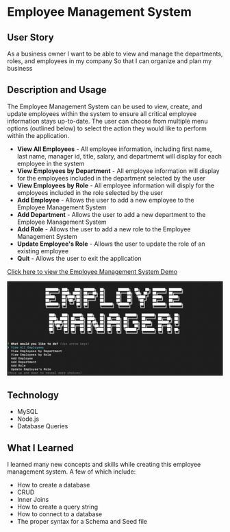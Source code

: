 # Employee Management System
## User Story
As a business owner
I want to be able to view and manage the departments, roles, and employees in my company
So that I can organize and plan my business

## Description and Usage
The Employee Management System can be used to view, create, and update employees within the system to ensure all critical employee information stays up-to-date.
The user can choose from multiple menu options (outlined below) to select the action they would like to perform within the application.
* **View All Employees** - All employee information, including first name, last name, manager id, title, salary, and departmemt will display for each employee in the system
* **View Employees by Department** - All employee information will display for the employees included in the department selected by the user
* **View Employees by Role** - All employee information will disply for the employees included in the role selected by the user
* **Add Employee** - Allows the user to add a new employee to the Employee Management System
* **Add Department** - Allows the user to add a new department to the Employee Management System
* **Add Role** - Allows the user to add a new role to the Employee Management System
* **Update Employee's Role** - Allows the user to update the role of an existing employee
* **Quit** - Allows the user to exit the application

[Click here to view the Employee Management System Demo](https://drive.google.com/file/d/1CzZbu9bVdHLGo2eryTZcyVyXmmgFBzvh/view?usp=sharing)

![ems](assets/images/ems.png)


## Technology
* MySQL
* Node.js
* Database Queries
  
## What I Learned
I learned many new concepts and skills while creating this employee management system. A few of which include:
* How to create a database
* CRUD
* Inner Joins
* How to create a query string
* How to connect to a database
* The proper syntax for a Schema and Seed file
